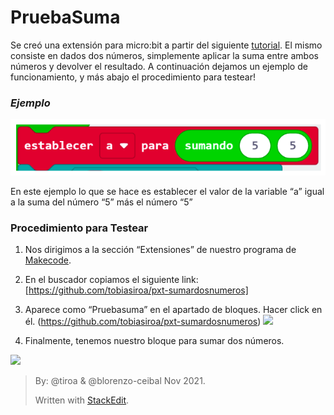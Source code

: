 # **PruebaSuma**

Se creó una extensión para micro:bit a partir del siguiente [tutorial](https://makecode.com/extensions/getting-started). El mismo consiste en dados dos números, simplemente aplicar la suma entre ambos números y devolver el resultado. A continuación dejamos un ejemplo de funcionamiento, y más abajo el procedimiento para testear!

### *Ejemplo*

![Imagen Bloque Suma](https://raw.githubusercontent.com/blorenzo-ceibal/driver-microbit/main/Captura%20de%20pantalla%20de%202021-11-30%2015-54-25.png)

En este ejemplo lo que se hace es establecer el valor de la variable “a” igual a la suma del número “5” más el número “5”

### **Procedimiento para Testear**
1.  Nos dirigimos a la sección “Extensiones” de nuestro programa de [Makecode](https://makecode.microbit.org/).
    
2.  En el buscador copiamos el siguiente link: [https://github.com/tobiasiroa/pxt-sumardosnumeros]
    
3.  Aparece como “Pruebasuma” en el apartado de bloques. Hacer click en él.
(https://github.com/tobiasiroa/pxt-sumardosnumeros)  ![](https://lh3.googleusercontent.com/G8tCo_nmUwBq7Gt1pS04EWIAlrq_P9QusSohFV-jHQ_rkjz16Po2GG_vBVocNnxT-KWAufxMU6YVpubprF3B8HMTHmOWNlJTKFxripyDM4RliKjqG5zlJjemLxHp0G6nmkvFNYh4)
    
4.  Finalmente, tenemos nuestro bloque para sumar dos números.


**![](https://lh6.googleusercontent.com/PTlToIDIPKHzLMuH_0eqBOGjjFGS9Xu4o2f-jLOPdklMBrXVxnp2bgDN_fK2om4k0L0a-opE7YjLc4RsnxcfVEE0mth8cwdu2N7chQWfwQyJi0_zq-TMMLGt_JrxDwhIVZKCM6oz)**

> By: @tiroa & @blorenzo-ceibal
> Nov 2021.
> 
> Written with [StackEdit](https://stackedit.io/).
